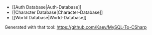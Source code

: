* [[Auth Database|Auth-Database]]
* [[Character Database|Character-Database]]
* [[World Database|World-Database]]

Generated with that tool: https://github.com/Kaev/MySQL-To-CSharp